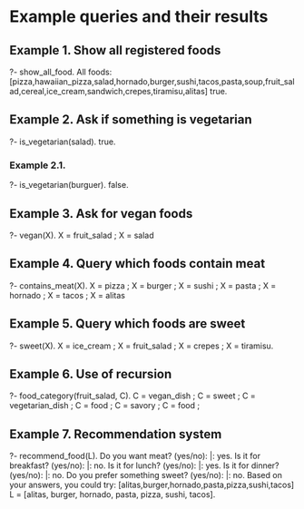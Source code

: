 # Example queries and their results

## Example 1. Show all registered foods
?- show_all_food.
All foods: [pizza,hawaiian_pizza,salad,hornado,burger,sushi,tacos,pasta,soup,fruit_salad,cereal,ice_cream,sandwich,crepes,tiramisu,alitas]
true.

## Example 2. Ask if something is vegetarian
?- is_vegetarian(salad).
true.

### Example 2.1.
?- is_vegetarian(burguer).
false.

## Example 3. Ask for vegan foods
?- vegan(X).
X = fruit_salad ;
X = salad

## Example 4. Query which foods contain meat
?- contains_meat(X).
X = pizza ;
X = burger ;
X = sushi ;
X = pasta ;
X = hornado ;
X = tacos ;
X = alitas

## Example 5. Query which foods are sweet
?- sweet(X).
X = ice_cream ;
X = fruit_salad ;
X = crepes ;
X = tiramisu.

## Example 6. Use of recursion
?- food_category(fruit_salad, C).
C = vegan_dish ;
C = sweet ;
C = vegetarian_dish ;
C = food ;
C = savory ;
C = food ;

## Example 7. Recommendation system
?- recommend_food(L).
Do you want meat? (yes/no): 
|: yes.
Is it for breakfast? (yes/no): 
|: no.
Is it for lunch? (yes/no): 
|: yes.
Is it for dinner? (yes/no): 
|: no.
Do you prefer something sweet? (yes/no): 
|: no.
Based on your answers, you could try: [alitas,burger,hornado,pasta,pizza,sushi,tacos]
L = [alitas, burger, hornado, pasta, pizza, sushi, tacos].
